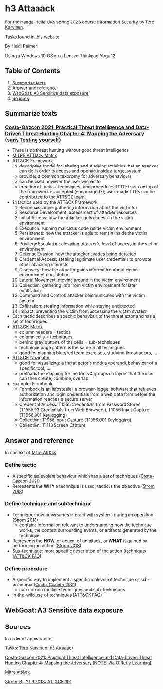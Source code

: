 # h3 Attaaack

For the [Haaga-Helia UAS](https://www.haaga-helia.fi/en) spring 2023 course [Information Security](https://terokarvinen.com/2023/information-security-2023/) by [Tero Karvinen](https://terokarvinen.com/).

Tasks found in [this website](https://terokarvinen.com/2023/information-security-2023/?f=moodle#h3-attaaack).

By Heidi Paimen

Using a Windows 10 OS on a Lenovo Thinkpad Yoga 12.

## Table of Contents

1. [Summarize texts](#summarize)
2. [Answer and reference](#answer-refs)
3. [WebGoat: A3 Sensitive data exposure](#webgoat-a3)
4. [Sources](#sources)


<a name="summarize"></a>
## Summarize texts

### [Costa-Gazcón 2021: Practical Threat Intelligence and Data-Driven Threat Hunting Chapter 4: Mapping the Adversary (sans Testing yourself)](https://learning.oreilly.com/library/view/practical-threat-intelligence/9781838556372/B13376_04_Final_SK_ePub.xhtml#_idParaDest-75)

* There is no threat hunting without good threat intelligence
* [MITRE ATT&CK Matrix](https://attack.mitre.org/)
* ATT&CK Framework
  * descriptive model for labeling and studying activities that an attacker can do in order to access and operate inside a target system
  * provides a common taxonomy for adversary behaviours
  * can be used however the user wishes to
  * creation of tactics, techniques, and procedures (TTPs) sets on top of the framework is accepted (encouraged?); user-made TTPs can be contributed to the ATT&CK team
* 14 tactics used by the ATT&CK Framework
  1. Reconnaissance: gathering information about the victim(s)
  2. Resource Development: assessment of attacker resources
  3. Initial Access: how the attacker gets access in the victim environment
  4. Execution: running malicious code inside victim environment
  5. Persistence: how the attacker is able to remain inside the victim environment
  6. Privilege Escalation: elevating attacker's level of access in the victim environment
  7. Defense Evasion: how the attacker evades being detected
  8. Credential Access: stealing legitimate user credentials to promote other attacking interests
  9. Discovery: how the attacker gains information about victim environment constitution
  10. Lateral Movement: moving around in the victim environment
  11. Collection: gathering info from victim environment for later exfiltration
  12. Command and Control: attacker communicates with the victim system
  13. Exfiltration: stealing information while staying undetected
  14. Impact: preventing the victim from accessing the victim system
* Each tactic describes a specific behaviour of the threat actor and has a set of techniques
* [ATT&CK Matrix](https://attack.mitre.org/#)
  * column headers = tactics
  * column cells = techniques
  * behind gray buttons of the cells = sub-techniques
  * technique page pattern is the same in all techniques
  * good for planning blue/red team exercises, studying threat actors, ...
* [ATT&CK Navigator](https://mitre-attack.github.io/attack-navigator/)
  * good for visualizing: a threat actor's modus operandi, behaviour of a specific tool, ...
  * preloads the mapping for the tools & groups on layers that the user can then create, combine, overlap
* Example: Formbook
  * Formbook is an infostealer, a browser-logger software that retrieves authorization and login credentials from a web data form before the information reaches a secure server
  * Credential Access: T1555 Credentials from Password Stores (T1555.03 Credentials from Web Browsers), T1056 Input Capture (T1056.001 Keylogging)
  * Collection: T1056 Input Capture (T1056.001 Keylogging)
  * Collection: T1113 Screen Capture

<a name="answer-refs"></a>
## Answer and reference

In context of [Mitre Att&ck](https://attack.mitre.org/)

### Define tactic

* A specific malevolent behaviour which has a set of techniques ([Costa-Gazcón 2021](https://learning.oreilly.com/library/view/practical-threat-intelligence/9781838556372/B13376_04_Final_SK_ePub.xhtml#_idParaDest-75))
* Represents the **WHY** a technique is used; tactic is the objective ([Strom 2018](https://medium.com/mitre-attack/att-ck-101-17074d3bc62))

### Define technique and subtechnique

* Technique: how adversaries interact with systems during an operation ([Strom 2018](https://medium.com/mitre-attack/att-ck-101-17074d3bc62))
  * contains information relevant to understanding how the technique works, the context surrounding events, or artifacts generated by the technique
* Represents the **HOW**, or action, of an attack, or **WHAT** is gained by performing an action ([Strom 2018](https://medium.com/mitre-attack/att-ck-101-17074d3bc62))
* Sub-technique: more specific description of the action (technique)([ATT&CK FAQ](https://attack.mitre.org/resources/faq/))

### Define procedure

* A specific way to implement a specific malevolent technique or sub-technique ([Costa-Gazcón 2021](https://learning.oreilly.com/library/view/practical-threat-intelligence/9781838556372/B13376_04_Final_SK_ePub.xhtml#_idParaDest-75))
  * can contain multiple techniques and sub-techniques
* In-the-wild use of techniques ([ATT&CK FAQ](https://attack.mitre.org/resources/faq/))

<a name="webgoat-a3"></a>
## WebGoat: A3 Sensitive data exposure

<a name="sources"></a>
## Sources

In order of appearance:

Tasks: [Tero Karvinen: h3 Attaaack](https://terokarvinen.com/2023/information-security-2023/?f=moodle#h3-attaaack)

[Costa-Gazcón 2021: Practical Threat Intelligence and Data-Driven Threat Hunting Chapter 4: Mapping the Adversary (NOTE: Via O'Reilly Learning)](https://learning.oreilly.com/library/view/practical-threat-intelligence/9781838556372/B13376_04_Final_SK_ePub.xhtml#_idParaDest-75)

[Mitre Att&ck](https://attack.mitre.org/)

[Strom, B., 21.9.2018: ATT&CK 101](https://medium.com/mitre-attack/att-ck-101-17074d3bc62)

